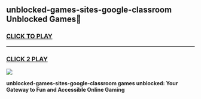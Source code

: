 
## unblocked-games-sites-google-classroom Unblocked Games👋
<h3>
<a href="https://news.freeplayer.one?title=unblocked-games-sites-google-classroom&ref=16F">CLICK TO PLAY</a></h3>
<hr>

<h3>
<a href="https://news.freeplayer.one?title=unblocked-games-sites-google-classroom&ref=16F">CLICK 2 PLAY</a>
  
</h3>

<a href="https://news.freeplayer.one?title=unblocked-games-sites-google-classroom&ref=16F/"><img src="https://clearcache.store/games.png"></a>


**unblocked-games-sites-google-classroom games unblocked: Your Gateway to Fun and Accessible Online Gaming**
